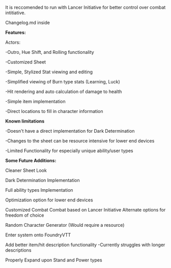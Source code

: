 It is reccomended to run with Lancer Initiative for better control over combat intitiative.

Changelog.md inside

**Features:**

Actors:

-Outro, Hue Shift, and Rolling functionality

-Customized Sheet

-Simple, Stylized Stat viewing and editing

-Simplified viewing of Burn type stats (Learning, Luck)

-Hit rendering and auto calculation of damage to health

-Simple item implementation

-Direct locations to fill in character information

**Known limitations**

-Doesn't have a direct implementation for Dark Determination

-Changes to the sheet can be resource intensive for lower end devices

-Limited Functionality for especially unique ability/user types


**Some Future Additions:**

Cleaner Sheet Look

Dark Determination Implementation

Full ability types Implementation

Optimization option for lower end devices

Customized Combat
    Combat based on Lancer Initiative
        Alternate options for freedom of choice

Random Character Generator (Would require a resource)

Enter system onto FoundryVTT

Add better item/hit description functionality
    -Currently struggles with longer descriptions

Properly Expand upon Stand and Power types
